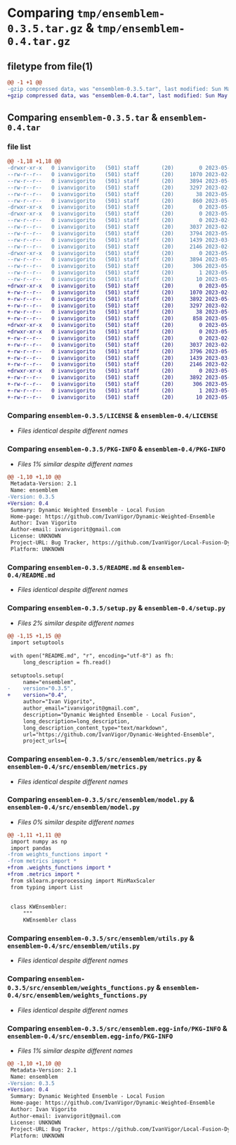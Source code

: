# Comparing `tmp/ensemblem-0.3.5.tar.gz` & `tmp/ensemblem-0.4.tar.gz`

## filetype from file(1)

```diff
@@ -1 +1 @@
-gzip compressed data, was "ensemblem-0.3.5.tar", last modified: Sun May 14 22:03:14 2023, max compression
+gzip compressed data, was "ensemblem-0.4.tar", last modified: Sun May 14 22:17:16 2023, max compression
```

## Comparing `ensemblem-0.3.5.tar` & `ensemblem-0.4.tar`

### file list

```diff
@@ -1,18 +1,18 @@
-drwxr-xr-x   0 ivanvigorito   (501) staff       (20)        0 2023-05-14 22:03:14.839913 ensemblem-0.3.5/
--rw-r--r--   0 ivanvigorito   (501) staff       (20)     1070 2023-02-17 20:16:36.000000 ensemblem-0.3.5/LICENSE
--rw-r--r--   0 ivanvigorito   (501) staff       (20)     3894 2023-05-14 22:03:14.839727 ensemblem-0.3.5/PKG-INFO
--rw-r--r--   0 ivanvigorito   (501) staff       (20)     3297 2023-02-17 20:16:36.000000 ensemblem-0.3.5/README.md
--rw-r--r--   0 ivanvigorito   (501) staff       (20)       38 2023-05-14 22:03:14.839982 ensemblem-0.3.5/setup.cfg
--rw-r--r--   0 ivanvigorito   (501) staff       (20)      860 2023-05-14 22:03:11.000000 ensemblem-0.3.5/setup.py
-drwxr-xr-x   0 ivanvigorito   (501) staff       (20)        0 2023-05-14 22:03:14.836241 ensemblem-0.3.5/src/
-drwxr-xr-x   0 ivanvigorito   (501) staff       (20)        0 2023-05-14 22:03:14.838433 ensemblem-0.3.5/src/ensemblem/
--rw-r--r--   0 ivanvigorito   (501) staff       (20)        0 2023-02-17 20:16:36.000000 ensemblem-0.3.5/src/ensemblem/__init__.py
--rw-r--r--   0 ivanvigorito   (501) staff       (20)     3037 2023-02-17 20:18:30.000000 ensemblem-0.3.5/src/ensemblem/metrics.py
--rw-r--r--   0 ivanvigorito   (501) staff       (20)     3794 2023-05-14 16:57:12.000000 ensemblem-0.3.5/src/ensemblem/model.py
--rw-r--r--   0 ivanvigorito   (501) staff       (20)     1439 2023-03-09 23:53:00.000000 ensemblem-0.3.5/src/ensemblem/utils.py
--rw-r--r--   0 ivanvigorito   (501) staff       (20)     2146 2023-02-17 20:18:30.000000 ensemblem-0.3.5/src/ensemblem/weights_functions.py
-drwxr-xr-x   0 ivanvigorito   (501) staff       (20)        0 2023-05-14 22:03:14.839479 ensemblem-0.3.5/src/ensemblem.egg-info/
--rw-r--r--   0 ivanvigorito   (501) staff       (20)     3894 2023-05-14 22:03:14.000000 ensemblem-0.3.5/src/ensemblem.egg-info/PKG-INFO
--rw-r--r--   0 ivanvigorito   (501) staff       (20)      306 2023-05-14 22:03:14.000000 ensemblem-0.3.5/src/ensemblem.egg-info/SOURCES.txt
--rw-r--r--   0 ivanvigorito   (501) staff       (20)        1 2023-05-14 22:03:14.000000 ensemblem-0.3.5/src/ensemblem.egg-info/dependency_links.txt
--rw-r--r--   0 ivanvigorito   (501) staff       (20)       10 2023-05-14 22:03:14.000000 ensemblem-0.3.5/src/ensemblem.egg-info/top_level.txt
+drwxr-xr-x   0 ivanvigorito   (501) staff       (20)        0 2023-05-14 22:17:16.171973 ensemblem-0.4/
+-rw-r--r--   0 ivanvigorito   (501) staff       (20)     1070 2023-02-17 20:16:36.000000 ensemblem-0.4/LICENSE
+-rw-r--r--   0 ivanvigorito   (501) staff       (20)     3892 2023-05-14 22:17:16.171794 ensemblem-0.4/PKG-INFO
+-rw-r--r--   0 ivanvigorito   (501) staff       (20)     3297 2023-02-17 20:16:36.000000 ensemblem-0.4/README.md
+-rw-r--r--   0 ivanvigorito   (501) staff       (20)       38 2023-05-14 22:17:16.172033 ensemblem-0.4/setup.cfg
+-rw-r--r--   0 ivanvigorito   (501) staff       (20)      858 2023-05-14 22:15:22.000000 ensemblem-0.4/setup.py
+drwxr-xr-x   0 ivanvigorito   (501) staff       (20)        0 2023-05-14 22:17:16.169205 ensemblem-0.4/src/
+drwxr-xr-x   0 ivanvigorito   (501) staff       (20)        0 2023-05-14 22:17:16.170911 ensemblem-0.4/src/ensemblem/
+-rw-r--r--   0 ivanvigorito   (501) staff       (20)        0 2023-02-17 20:16:36.000000 ensemblem-0.4/src/ensemblem/__init__.py
+-rw-r--r--   0 ivanvigorito   (501) staff       (20)     3037 2023-02-17 20:18:30.000000 ensemblem-0.4/src/ensemblem/metrics.py
+-rw-r--r--   0 ivanvigorito   (501) staff       (20)     3796 2023-05-14 22:15:20.000000 ensemblem-0.4/src/ensemblem/model.py
+-rw-r--r--   0 ivanvigorito   (501) staff       (20)     1439 2023-03-09 23:53:00.000000 ensemblem-0.4/src/ensemblem/utils.py
+-rw-r--r--   0 ivanvigorito   (501) staff       (20)     2146 2023-02-17 20:18:30.000000 ensemblem-0.4/src/ensemblem/weights_functions.py
+drwxr-xr-x   0 ivanvigorito   (501) staff       (20)        0 2023-05-14 22:17:16.171556 ensemblem-0.4/src/ensemblem.egg-info/
+-rw-r--r--   0 ivanvigorito   (501) staff       (20)     3892 2023-05-14 22:17:16.000000 ensemblem-0.4/src/ensemblem.egg-info/PKG-INFO
+-rw-r--r--   0 ivanvigorito   (501) staff       (20)      306 2023-05-14 22:17:16.000000 ensemblem-0.4/src/ensemblem.egg-info/SOURCES.txt
+-rw-r--r--   0 ivanvigorito   (501) staff       (20)        1 2023-05-14 22:17:16.000000 ensemblem-0.4/src/ensemblem.egg-info/dependency_links.txt
+-rw-r--r--   0 ivanvigorito   (501) staff       (20)       10 2023-05-14 22:17:16.000000 ensemblem-0.4/src/ensemblem.egg-info/top_level.txt
```

### Comparing `ensemblem-0.3.5/LICENSE` & `ensemblem-0.4/LICENSE`

 * *Files identical despite different names*

### Comparing `ensemblem-0.3.5/PKG-INFO` & `ensemblem-0.4/PKG-INFO`

 * *Files 1% similar despite different names*

```diff
@@ -1,10 +1,10 @@
 Metadata-Version: 2.1
 Name: ensemblem
-Version: 0.3.5
+Version: 0.4
 Summary: Dynamic Weighted Ensemble - Local Fusion
 Home-page: https://github.com/IvanVigor/Dynamic-Weighted-Ensemble
 Author: Ivan Vigorito
 Author-email: ivanvigorit@gmail.com
 License: UNKNOWN
 Project-URL: Bug Tracker, https://github.com/IvanVigor/Local-Fusion-Dynamic-Weighted-Ensemble/issues
 Platform: UNKNOWN
```

### Comparing `ensemblem-0.3.5/README.md` & `ensemblem-0.4/README.md`

 * *Files identical despite different names*

### Comparing `ensemblem-0.3.5/setup.py` & `ensemblem-0.4/setup.py`

 * *Files 2% similar despite different names*

```diff
@@ -1,15 +1,15 @@
 import setuptools
 
 with open("README.md", "r", encoding="utf-8") as fh:
     long_description = fh.read()
 
 setuptools.setup(
     name="ensemblem",
-    version="0.3.5",
+    version="0.4",
     author="Ivan Vigorito",
     author_email="ivanvigorit@gmail.com",
     description="Dynamic Weighted Ensemble - Local Fusion",
     long_description=long_description,
     long_description_content_type="text/markdown",
     url="https://github.com/IvanVigor/Dynamic-Weighted-Ensemble",
     project_urls={
```

### Comparing `ensemblem-0.3.5/src/ensemblem/metrics.py` & `ensemblem-0.4/src/ensemblem/metrics.py`

 * *Files identical despite different names*

### Comparing `ensemblem-0.3.5/src/ensemblem/model.py` & `ensemblem-0.4/src/ensemblem/model.py`

 * *Files 0% similar despite different names*

```diff
@@ -1,11 +1,11 @@
 import numpy as np
 import pandas
-from weights_functions import *
-from metrics import *
+from .weights_functions import *
+from .metrics import *
 from sklearn.preprocessing import MinMaxScaler
 from typing import List
 
 
 class KWEnsembler:
     """
     KWEnsembler class
```

### Comparing `ensemblem-0.3.5/src/ensemblem/utils.py` & `ensemblem-0.4/src/ensemblem/utils.py`

 * *Files identical despite different names*

### Comparing `ensemblem-0.3.5/src/ensemblem/weights_functions.py` & `ensemblem-0.4/src/ensemblem/weights_functions.py`

 * *Files identical despite different names*

### Comparing `ensemblem-0.3.5/src/ensemblem.egg-info/PKG-INFO` & `ensemblem-0.4/src/ensemblem.egg-info/PKG-INFO`

 * *Files 1% similar despite different names*

```diff
@@ -1,10 +1,10 @@
 Metadata-Version: 2.1
 Name: ensemblem
-Version: 0.3.5
+Version: 0.4
 Summary: Dynamic Weighted Ensemble - Local Fusion
 Home-page: https://github.com/IvanVigor/Dynamic-Weighted-Ensemble
 Author: Ivan Vigorito
 Author-email: ivanvigorit@gmail.com
 License: UNKNOWN
 Project-URL: Bug Tracker, https://github.com/IvanVigor/Local-Fusion-Dynamic-Weighted-Ensemble/issues
 Platform: UNKNOWN
```

